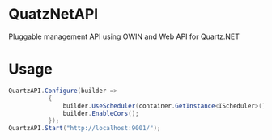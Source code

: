 QuatzNetAPI
===========

Pluggable management API using OWIN and Web API for Quartz.NET

Usage
======
```C#
QuartzAPI.Configure(builder =>
           {
               builder.UseScheduler(container.GetInstance<IScheduler>()); //This is the scheduler you are using, in this case I'm pulling out the scheduler from my structuremap container
               builder.EnableCors();
           });
QuartzAPI.Start("http://localhost:9001/");


```
